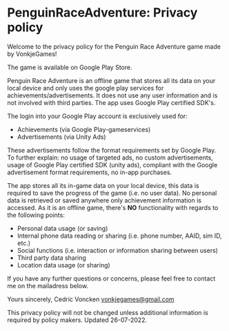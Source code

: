 # PenguinRaceAdventure: Privacy policy

Welcome to the privacy policy for the Penguin Race Adventure game made by VonkjeGames!

The game is available on Google Play Store.

Penguin Race Adventure is an offline game that stores all its data on your local device and only uses the google play services for achievements/advertisements. It does not use any user information and is not involved with third parties. The app uses Google Play certified SDK's. 

The login into your Google Play account is exclusively used for:
- Achievements (via Google Play-gameservices)
- Advertisements (via Unity Ads)

These advertisements follow the format requirements set by Google Play. To further explain: no usage of targeted ads, no custom advertisements, usage of Google Play certified SDK (unity ads), compliant with the Google advertisement format requirements, no in-app purchases.

The app stores all its in-game data on your local device, this data is required to save the progress of the game (i.e. no user data). No personal data is retrieved or saved anywhere only achievement information is accessed. As it is an offline game, there's **NO** functionality with regards to the following points:
- Personal data usage (or saving)
- Internal phone data reading or sharing (i.e. phone number, AAID, sim ID, etc.)
- Social functions (i.e. interaction or information sharing between users)
- Third party data sharing
- Location data usage (or sharing)

If you have any further questions or concerns, please feel free to contact me on the mailadress below. 


Yours sincerely,
Cedric Voncken
vonkjegames@gmail.com


This privacy policy will not be changed unless additional information is required by policy makers. Updated 26-07-2022.
